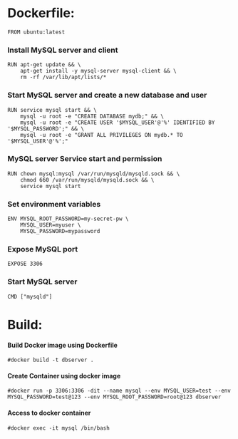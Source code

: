 # Dockerfile:

```
FROM ubuntu:latest
```

### Install MySQL server and client
```
RUN apt-get update && \
    apt-get install -y mysql-server mysql-client && \
    rm -rf /var/lib/apt/lists/*
```

### Start MySQL server and create a new database and user
```
RUN service mysql start && \
    mysql -u root -e "CREATE DATABASE mydb;" && \
    mysql -u root -e "CREATE USER '$MYSQL_USER'@'%' IDENTIFIED BY '$MYSQL_PASSWORD';" && \
    mysql -u root -e "GRANT ALL PRIVILEGES ON mydb.* TO '$MYSQL_USER'@'%';"
```

### MySQL server Service start and permission
```
RUN chown mysql:mysql /var/run/mysqld/mysqld.sock && \
    chmod 660 /var/run/mysqld/mysqld.sock && \
    service mysql start
```
### Set environment variables
```
ENV MYSQL_ROOT_PASSWORD=my-secret-pw \
    MYSQL_USER=myuser \
    MYSQL_PASSWORD=mypassword
```

### Expose MySQL port
```
EXPOSE 3306
```

### Start MySQL server
```
CMD ["mysqld"]
```

# Build:

#### Build Docker image using Dockerfile
`#docker build -t dbserver .`
#### Create Container using docker image
`#docker run -p 3306:3306 -dit --name mysql --env MYSQL_USER=test --env MYSQL_PASSWORD=test@123 --env MYSQL_ROOT_PASSWORD=root@123 dbserver`
#### Access to docker container
`#docker exec -it mysql /bin/bash`